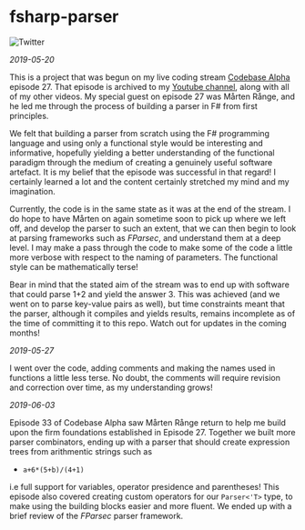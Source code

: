 # fsharp-parser

![Twitter](https://img.shields.io/twitter/follow/codebasealpha.svg?style=social)

*2019-05-20*

This is a project that was begun on my live coding stream [Codebase Alpha](https://twitch.tv/codebasealpha) episode 27. That episode is archived to my [Youtube channel](https://www.youtube.com/channel/UCFFtfkaWjMb9UMDpPVnC1Sg), along with all of my other videos. My special guest on episode 27 was Mårten Rånge, and he led me through the process of building a parser in F# from first principles.

We felt that building a parser from scratch using the F# programming language and using only a functional style would be interesting and informative, hopefully yielding a better understanding of the functional paradigm through the medium of creating a genuinely useful software artefact. It is my belief that the episode was successful in that regard! I certainly learned a lot and the content certainly stretched my mind and my imagination.

Currently, the code is in the same state as it was at the end of the stream. I do hope to have Mårten on again sometime soon to pick up where we left off, and develop the parser to such an extent, that we can then begin to look at parsing frameworks such as _FParsec_, and understand them at a deep level. I may make a pass through the code to make some of the code a little more verbose with respect to the naming of parameters. The functional style can be mathematically terse!

Bear in mind that the stated aim of the stream was to end up with software that could parse 1+2 and yield the answer 3. This was achieved (and we went on to parse key-value pairs as well), but time constraints meant that the parser, although it compiles and yields results, remains incomplete as of the time of committing it to this repo. Watch out for updates in the coming months!

*2019-05-27*

I went over the code, adding comments and making the names used in functions a little less terse. No doubt, the comments will require revision and correction over time, as my understanding grows!

*2019-06-03*

Episode 33 of Codebase Alpha saw Mårten Rånge return to help me build upon the firm foundations established in Episode 27. Together we built more parser combinators, ending up with a parser that should create expression trees from arithmentic strings such as 

- `a+6*(5+b)/(4+1)`

i.e full support for variables, operator presidence and parentheses! This episode also covered creating custom operators for our `Parser<'T>` type, to make using the building blocks easier and more fluent. We ended up with a brief review of the _FParsec_ parser framework.


